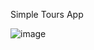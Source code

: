  Simple Tours App

![image](https://user-images.githubusercontent.com/23129042/126688210-cc4ae9f5-6ea3-432d-b188-7e193d0fd81e.png)
